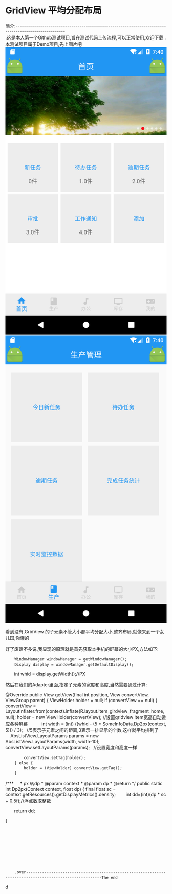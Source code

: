 # GridView 平均分配布局
简介:------------------------------------------------------------------------------------------------------<br>.这是本人第一个Github测试项目,旨在测试代码上传流程,可以正常使用,欢迎下载
.本测试项目属于Demo项目,先上图片吧
![曾艳勤](https://github.com/FlashQin/Imgs/blob/master/device-2018-01-11-154026.png)
![曾艳勤](https://github.com/FlashQin/Imgs/blob/master/device-2018-01-11-154059.png)

看到没有,GridView 的子元素不管大小都平均分配大小,整齐布局,就像来到一个女儿国,你懂的

好了废话不多说,我显现的原理就是首先获取本手机的屏幕的大小PX,方法如下:

        WindowManager windowManager = getWindowManager();
        Display display = windowManager.getDefaultDisplay();
        int whid = display.getWidth();//PX


然后在我们的Adapter里面,指定子元素的宽度和高度,当然需要通过计算:

 @Override
    public View getView(final int position, View convertView, ViewGroup parent) {
        ViewHolder holder = null;
        if (convertView == null) {
            convertView = LayoutInflater.from(context).inflate(R.layout.item_girdview_fragment_home, null);
            holder = new ViewHolder(convertView);
            //设置gridview item宽高自动适应各种屏幕
            int width = (int) ((whid - (5 * SomeInfoData.Dp2px(context, 5))) / 3);
	    //5表示子元素之间的距离,3表示一排显示的个数,这样就平均排列了
            AbsListView.LayoutParams params = new AbsListView.LayoutParams(width, width-10);
            convertView.setLayoutParams(params);
	    //设置宽度和高度一样

            convertView.setTag(holder);
        } else {
            holder = (ViewHolder) convertView.getTag();
        }

/***
     * px 转dp
     * @param context
     * @param dp
     * @return
     */
    public static int Dp2px(Context context, float dp) {
        final float sc = context.getResources().getDisplayMetrics().density;
        int dd=(int)(dp * sc + 0.5f);//浮点数取整数
	
        return dd;

    }
		
		
		

		
		
	
		
		
		.over-------------------------------------------------------------------------------------------------------The end

d




